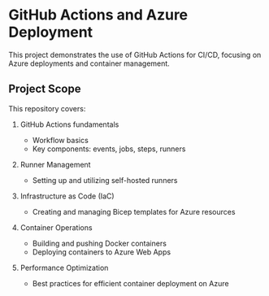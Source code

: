 # GitHub Actions and Azure Deployment

This project demonstrates the use of GitHub Actions for CI/CD, focusing on Azure deployments and container management.

## Project Scope

This repository covers:

1. GitHub Actions fundamentals
   - Workflow basics
   - Key components: events, jobs, steps, runners

2. Runner Management
   - Setting up and utilizing self-hosted runners

3. Infrastructure as Code (IaC)
   - Creating and managing Bicep templates for Azure resources

4. Container Operations
   - Building and pushing Docker containers
   - Deploying containers to Azure Web Apps

5. Performance Optimization
   - Best practices for efficient container deployment on Azure

